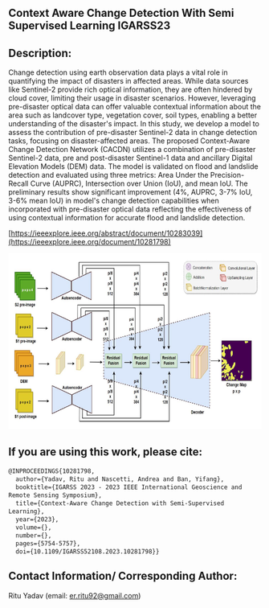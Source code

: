 ## Context Aware Change Detection With Semi Supervised Learning IGARSS23

## Description:
Change detection using earth observation data plays a vital role in quantifying the impact of disasters in affected areas. While data sources like Sentinel-2 provide rich optical information, they are often hindered by cloud cover, limiting their usage in disaster scenarios. However, leveraging pre-disaster optical data can offer valuable contextual information about the area such as landcover type, vegetation cover, soil types, enabling a better understanding of the disaster's impact. In this study, we develop a model to assess the contribution of pre-disaster Sentinel-2 data in change detection tasks, focusing on disaster-affected areas. The proposed Context-Aware Change Detection Network (CACDN) utilizes a combination of pre-disaster Sentinel-2 data, pre and post-disaster Sentinel-1 data and ancillary Digital Elevation Models (DEM) data. The model is validated on flood and landslide detection and evaluated using three metrics: Area Under the Precision-Recall Curve (AUPRC), Intersection over Union (IoU), and mean IoU. The preliminary results show significant improvement (4\%, AUPRC, 3-7\% IoU, 3-6\% mean IoU) in model's change detection capabilities when incorporated with pre-disaster optical data reflecting the effectiveness of using contextual information for accurate flood and landslide detection.

[https://ieeexplore.ieee.org/abstract/document/10283039](https://ieeexplore.ieee.org/document/10281798)

<img src="https://github.com/RituYadav92/Context-Aware-Change-Detection-With-Semi-Supervised-Learning_IGARSS23/blob/main/CACDN_2.JPG" alt="Flood Sites" width="650" height="350">


## If you are using this work, please cite:
```
@INPROCEEDINGS{10281798,
  author={Yadav, Ritu and Nascetti, Andrea and Ban, Yifang},
  booktitle={IGARSS 2023 - 2023 IEEE International Geoscience and Remote Sensing Symposium}, 
  title={Context-Aware Change Detection with Semi-Supervised Learning}, 
  year={2023},
  volume={},
  number={},
  pages={5754-5757},
  doi={10.1109/IGARSS52108.2023.10281798}}
```

## Contact Information/ Corresponding Author:
Ritu Yadav (email: er.ritu92@gmail.com)
